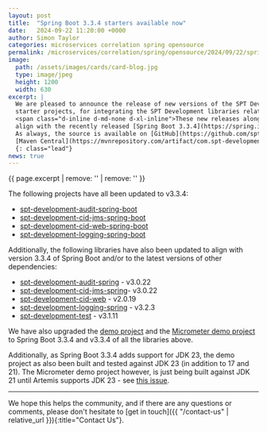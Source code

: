 ```yaml
---
layout: post
title:  "Spring Boot 3.3.4 starters available now"
date:   2024-09-22 11:20:00 +0000
author: Simon Taylor
categories: microservices correlation spring opensource
permalink: /microservices/correlation/spring/opensource/2024/09/22/spring-boot-3-3-4-starters-available-now
image:
  path: /assets/images/cards/card-blog.jpg
  type: image/jpeg
  height: 1200
  width: 630
excerpt: |
  We are pleased to announce the release of new versions of the SPT Development [Spring Boot](https://spring.io/projects/spring-boot){: target="_blank"} 
  starter projects, for integrating the SPT Development libraries related to correlation IDs, logging and auditing, into Spring Boot applications. 
  <span class="d-inline d-md-none d-xl-inline">These new releases along with new releases of some of the projects they relate to, have been updated to 
  align with the recently released [Spring Boot 3.3.4](https://spring.io/blog/2024/09/19/spring-boot-3-3-4-available-now){: target="_blank" }. 
  As always, the source is available on [GitHub](https://github.com/spt-development) and the artifacts are also available in
  [Maven Central](https://mvnrepository.com/artifact/com.spt-development) for easy inclusion in your own <em>Java</em> projects.</span>
  {: class="lead"}
news: true
---
```

{{ page.excerpt | remove: '<span class="d-inline d-md-none d-xl-inline">' | remove: '</span>' }}

The following projects have all been updated to v3.3.4:

* [spt-development-audit-spring-boot](https://github.com/spt-development/spt-development-audit-spring-boot)
* [spt-development-cid-jms-spring-boot](https://github.com/spt-development/spt-development-cid-jms-spring-boot)
* [spt-development-cid-web-spring-boot](https://github.com/spt-development/spt-development-cid-web-spring-boot)
* [spt-development-logging-spring-boot](https://github.com/spt-development/spt-development-logging-spring-boot)

Additionally, the following libraries have also been updated to align with version 3.3.4 of Spring Boot and/or to the latest versions of other 
dependencies:

* [spt-development-audit-spring](https://github.com/spt-development/spt-development-audit-spring) - v3.0.22
* [spt-development-cid-jms-spring](https://github.com/spt-development/spt-development-cid-jms-spring)- v3.0.22
* [spt-development-cid-web](https://github.com/spt-development/spt-development-cid-web) - v2.0.19
* [spt-development-logging-spring](https://github.com/spt-development/spt-development-logging-spring) - v3.2.3
* [spt-development-test](https://github.com/spt-development/spt-development-test) - v3.1.11

We have also upgraded the [demo project](https://github.com/spt-development/spt-development-demo) and the 
[Micrometer demo project](https://github.com/spt-development/spt-development-micrometer-tracing-demo) to Spring Boot 3.3.4 and v3.3.4 of all the libraries above.

Additionally, as Spring Boot 3.3.4 adds support for JDK 23, the demo project as also been built and tested against JDK 23 (in addition to 17 and 21). The Micrometer demo project however, is just being built  against JDK 21 until Artemis supports JDK 23 - see [this issue](https://issues.apache.org/jira/browse/ARTEMIS-4975).

---

We hope this helps the community, and if there are any questions or comments, please don't hesitate to [get in touch]({{ "/contact-us" | relative_url }}){:title="Contact Us"}.
